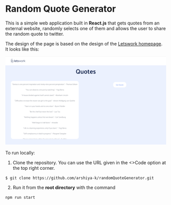 # Random Quote Generator

This is a simple web application built in **React.js** that gets quotes from an external website, randomly selects one of them and allows the user to share the random quote to twitter.

The design of the page is based on the design of the [Letswork homepage](https://www.letswork.io/). It looks like this:

![screenshot of website](./public/Screenshot.png)

To run locally:

1. Clone the repository. You can use the URL given in the <>Code option at the top right corner.

```sh
$ git clone https://github.com/arshiya-k/randomQuoteGenerator.git
```

2. Run it from the **root directory** with the command

```sh
npm run start
```
